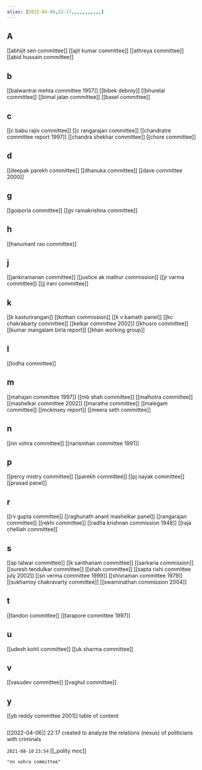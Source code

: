 ```yaml
---
alias: [2022-04-06,22:17,,,,,,,,,,,]
---
```

## A
[[abhijit sen committee]] [[ajit kumar committee]] [[athreya committee]] [[abid hussain committee]]
## b
[[balwantrai mehta committee 1957]] [[bibek debroy]] [[bhurelal committee]] [[bimal jalan committee]] [[basel committee]]
## c
[[c babu rajiv committee]] [[c rangarajan committee]] [[chandratre committee report 1997]] [[chandra shekhar committee]] [[chore committee]]
## d
[[deepak parekh committee]] [[dhanuka committee]] [[dave committee 2000]]
## g
[[goiporia committee]] [[gv ramakrishna committee]]
## h
[[hanumant rao committee]]
## j
[[jankiramanan committee]] [[justice ak mathur commission]] [[jr varma committee]] [[jj irani committee]]
## k
[[k kasturirangan]] [[kothari commission]] [[k v kamath panel]] [[kc chakrabarty committee]] [[kelkar committee 2002]] [[khusro committee]] [[kumar mangalam birla report]] [[khan working group]]
## l
[[lodha committee]]
## m
[[mahajan committee 1997]] [[mb shah committee]] [[malhotra committee]] [[mashelkar committee 2002]] [[marathe committee]] [[malegam committee]] [[mckinsey report]] [[meera seth committee]]
## n
[[nn vohra committee]] [[narismhan committee 1991]]
## p
[[percy mistry committee]] [[parekh committee]] [[pj nayak committee]] [[prasad panel]]
## r
[[rv gupta committee]] [[raghunath anant mashelkar panel]] [[rangarajan committee]] [[rekhi committee]] [[radha krishnan commission 1948]] [[raja chelliah committee]]
## s
[[sp talwar committee]] [[k santhanam committee]] [[sarkaria commission]] [[suresh tendulkar committee]] [[shah committee]] [[sapta rishi committee july 2002]] [[sn verma committee 1999]] [[shivraman committee 1979]] [[sukhamoy chakravarty committee]] [[swaminathan commission 2004]]
## t
[[tandon committee]] [[tarapore committee 1997]]
## u
[[udesh kohli committee]] [[uk sharma committee]]
## v
[[vasudev committee]] [[vaghul committee]]
## y
[[yb reddy committee 2001]]
table of content
```toc
```

[[2022-04-06]] 22:17
created to analyze the relations (nexus) of politicians with criminals

`2021-08-10` `23:54`
[[_polity moc]]
```query
"nn vohra committee"
```